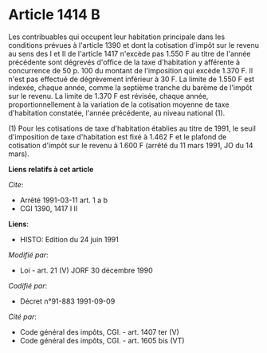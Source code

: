 # Article 1414 B

Les contribuables qui occupent leur habitation principale dans les conditions prévues à l'article 1390 et dont la cotisation
d'impôt sur le revenu au sens des I et II de l'article 1417 n'excède pas 1.550 F au titre de l'année précédente sont dégrevés
d'office de la taxe d'habitation y afférente à concurrence de 50 p. 100 du montant de l'imposition qui excède 1.370 F. Il
n'est pas effectué de dégrèvement inférieur à 30 F. La limite de 1.550 F est indexée, chaque année, comme la septième tranche
du barème de l'impôt sur le revenu. La limite de 1.370 F est révisée, chaque année, proportionnellement à la variation de la
cotisation moyenne de taxe d'habitation constatée, l'année précédente, au niveau national (1).

(1) Pour les cotisations de taxe d'habitation établies au titre de 1991, le seuil d'imposition de taxe d'habitation est fixé
à 1.462 F et le plafond de cotisation d'impôt sur le revenu à 1.600 F (arrêté du 11 mars 1991, JO du 14 mars).

**Liens relatifs à cet article**

_Cite_:

  - Arrêté 1991-03-11 art. 1 a b
  - CGI 1390, 1417 I II

**Liens**:

  - HISTO: Edition du 24 juin 1991

_Modifié par_:

  - Loi - art. 21 (V) JORF 30 décembre 1990

_Codifié par_:

  - Décret n°91-883 1991-09-09

_Cité par_:

  - Code général des impôts, CGI. - art. 1407 ter (V)
  - Code général des impôts, CGI. - art. 1605 bis (VT)

